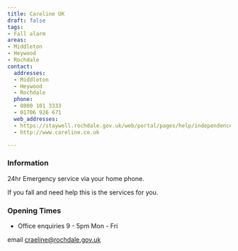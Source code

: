 ```yaml
---
title: Careline UK
draft: false
tags:
- Fall alarm
areas:
- Middleton
- Heywood
- Rochdale
contact:
  addresses:
  - Middleton
  - Heywood
  - Rochdale
  phone:
  - 0800 101 3333
  - 01706 926 671
  web_addresses:
  - https://staywell.rochdale.gov.uk/web/portal/pages/help/independence/gadgets/careline
  - http://www.careline.co.uk

---
```


### Information
24hr Emergency service via your home phone. 

If you fall and need help this is the services for you.

### Opening Times
* Office enquiries 9 - 5pm Mon - Fri

email craeline@rochdale.gov.uk

